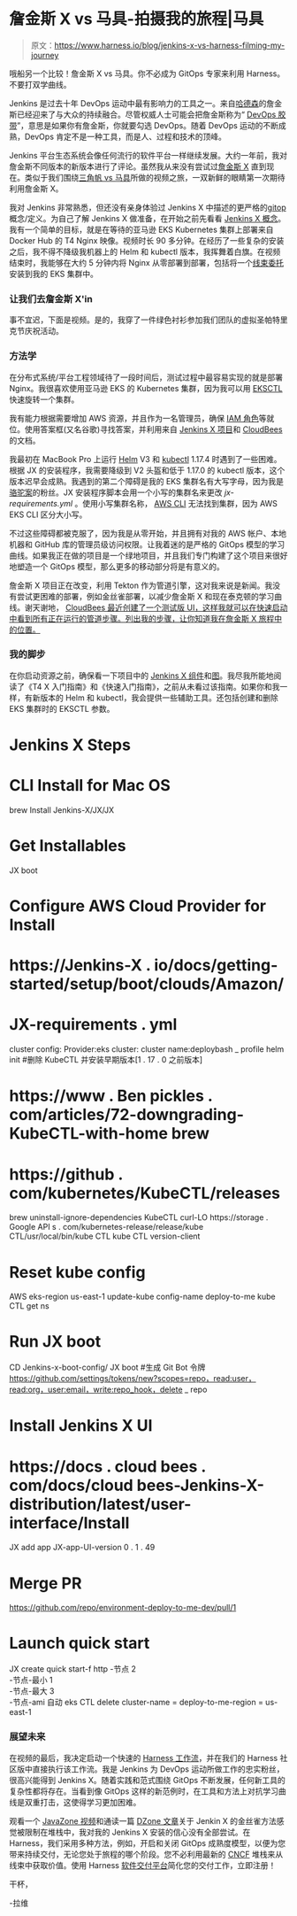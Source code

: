 # 詹金斯 X vs 马具-拍摄我的旅程|马具

> 原文：<https://www.harness.io/blog/jenkins-x-vs-harness-filming-my-journey>

哦船另一个比较！詹金斯 X vs 马具。你不必成为 GitOps 专家来利用 Harness。不要打双学曲线。

Jenkins 是过去十年 DevOps 运动中最有影响力的工具之一。来自[哈德森](https://en.wikipedia.org/wiki/Hudson_(software))的詹金斯已经迎来了与大众的持续融合。尽管权威人士可能会把詹金斯称为“ [DevOps 胶带](https://www.reddit.com/r/devops/comments/90be66/does_jenkins_suck_in_general_or_just_for_some/)”，意思是如果你有詹金斯，你就要勾选 DevOps。随着 DevOps 运动的不断成熟，DevOps 肯定不是一种工具，而是人、过程和技术的顶峰。

Jenkins 平台生态系统会像任何流行的软件平台一样继续发展。大约一年前，我对詹金斯不同版本的新版本进行了评论。虽然我从来没有尝试过[詹金斯 X](https://jenkins-x.io/) 直到现在。类似于我们围绕[三角帆 vs 马具](https://harness.io/blog/spinnaker-vs-harness-filming-my-journey/)所做的视频之旅，一双新鲜的眼睛第一次期待利用詹金斯 X。

我对 Jenkins 非常熟悉，但还没有亲身体验过 Jenkins X 中描述的更严格的[gitop](https://harness.io/blog/what-is-gitops/)概念/定义。为自己了解 Jenkins X 做准备，在开始之前先看看 [Jenkins X 概念](https://jenkins-x.io/docs/concepts/)。我有一个简单的目标，就是在等待的亚马逊 EKS Kubernetes 集群上部署来自 Docker Hub 的 T4 Nginx 映像。视频时长 90 多分钟。在经历了一些复杂的安装之后，我不得不降级我机器上的 Helm 和 kubectl 版本，我挥舞着白旗。在视频结束时，我能够在大约 5 分钟内将 Nginx 从零部署到部署，包括将一个[线束委托](https://developer.harness.io/docs/first-gen/continuous-delivery/kubernetes-deployments/connect-to-your-target-kubernetes-platform/)安装到我的 EKS 集群中。

### 让我们去詹金斯 X'in

事不宜迟，下面是视频。是的，我穿了一件绿色衬衫参加我们团队的虚拟圣帕特里克节庆祝活动。

### 方法学

在分布式系统/平台工程领域待了一段时间后，测试过程中最容易实现的就是部署 Nginx。我很喜欢使用亚马逊 EKS 的 Kubernetes 集群，因为我可以用 [EKSCTL](https://eksctl.io/) 快速旋转一个集群。

我有能力根据需要增加 AWS 资源，并且作为一名管理员，确保 [IAM 角色](https://aws.amazon.com/iam/)等就位。使用答案框(又名谷歌)寻找答案，并利用来自 [Jenkins X 项目](https://jenkins-x.io/docs/)和 [CloudBees](https://docs.cloudbees.com/docs/cloudbees-jenkins-x-distribution/latest/) 的文档。

我最初在 MacBook Pro 上运行 [Helm](https://helm.sh/) V3 和 [kubectl](https://kubernetes.io/docs/reference/kubectl/kubectl/) 1.17.4 时遇到了一些困难。根据 JX 的安装程序，我需要降级到 V2 头盔和低于 1.17.0 的 kubectl 版本，这个版本迟早会成熟。我遇到的第二个障碍是我的 EKS 集群名有大写字母，因为我是[骆驼案](https://en.wikipedia.org/wiki/Camel_case)的粉丝。JX 安装程序脚本会用一个小写的集群名来更改 *jx-requirements.yml* 。使用小写集群名称， [AWS CLI](https://aws.amazon.com/cli/) 无法找到集群，因为 AWS EKS CLI 区分大小写。

不过这些障碍都被克服了，因为我是从零开始，并且拥有对我的 AWS 帐户、本地机器和 GitHub 库的管理员级访问权限。让我着迷的是严格的 GitOps 模型的学习曲线。如果我正在做的项目是一个绿地项目，并且我们专门构建了这个项目来很好地塑造一个 GitOps 模型，那么更多的移动部分将是有意义的。

詹金斯 X 项目正在改变，利用 Tekton 作为管道引擎，这对我来说是新闻。我没有尝试更困难的部署，例如金丝雀部署，以减少詹金斯 X 和现在泰克顿的学习曲线。谢天谢地， [CloudBees 最近创建了一个测试版 UI，这样我就可以在快速启动中看到所有正在运行的管道步骤。列出我的步骤，让你知道我在詹金斯 X 旅程中的位置。](https://docs.cloudbees.com/docs/cloudbees-jenkins-x-distribution/latest/user-interface/install)

### 我的脚步

在你启动资源之前，确保看一下项目中的 [Jenkins X 组件](https://jenkins-x.io/docs/concepts/components/)和[图](https://jenkins-x.io/docs/concepts/diagram/)。我尽我所能地阅读了《T4 X 入门指南》和《快速入门指南》，之前从未看过该指南。如果你和我一样，有新版本的 Helm 和 kubectl，我会提供一些辅助工具。还包括创建和删除 EKS 集群时的 EKSCTL 参数。

# Jenkins X Steps
# CLI Install for Mac OS
brew Install Jenkins-X/JX/JX
# Get Installables
JX boot
# Configure AWS Cloud Provider for Install
# https://Jenkins-X . io/docs/getting-started/setup/boot/clouds/Amazon/
# JX-requirements . yml
cluster config:
Provider:eks
cluster:
cluster name:deploybash _ profile
helm init
#删除 KubeCTL 并安装早期版本[1 . 17 . 0 之前版本]
# https://www . Ben pickles . com/articles/72-downgrading-KubeCTL-with-home brew
# https://github . com/kubernetes/KubeCTL/releases
brew uninstall-ignore-dependencies KubeCTL
curl-LO https://storage . Google API s . com/kubernetes-release/release/kube CTL/usr/local/bin/kube CTL
kube CTL version-client
# Reset kube config
AWS eks-region us-east-1 update-kube config-name deploy-to-me
kube CTL get ns
# Run JX boot
CD Jenkins-x-boot-config/
JX boot
#生成 Git Bot 令牌
https://github.com/settings/tokens/new?scopes=repo，read:user，read:org，user:email，write:repo_hook，delete _ repo
# Install Jenkins X UI
# https://docs . cloud bees . com/docs/cloud bees-Jenkins-X-distribution/latest/user-interface/Install
JX add app JX-app-UI-version 0 . 1 . 49
# Merge PR
https://github.com/repo/environment-deploy-to-me-dev/pull/1
# Launch quick start
JX create quick start-f http
-节点 2 \
-节点-最小 1 \
-节点-最大 3 \
-节点-ami 自动
eks CTL delete cluster-name = deploy-to-me-region = us-east-1

### 展望未来

在视频的最后，我决定启动一个快速的 [Harness 工作流](https://developer.harness.io/docs/first-gen/continuous-delivery/model-cd-pipeline/workflows/workflow-configuration/)，并在我们的 Harness 社区版中直接执行该工作流。我是 Jenkins 为 DevOps 运动所做工作的忠实粉丝，很高兴能得到 Jenkins X。随着实践和范式围绕 GitOps 不断发展，任何新工具的复杂性都将存在。当看到像 GitOps 这样的新范例时，在工具和方法上对抗学习曲线是双重打击，这使得学习更加困难。

观看一个 [JavaZone 视频](https://vimeo.com/362768726)和通读一篇 [DZone 文章](https://dzone.com/articles/progressive-delivery-with-jenkins-x-automatic-cana)关于 Jenkin X 的金丝雀方法感觉被限制在堆栈中，我对我的 Jenkins X 安装的信心没有全部尝试。在 Harness，我们采用多种方法，例如，开启和关闭 GitOps 成熟度模型，以便为您带来持续交付，无论您处于旅程的哪个阶段。您不必利用最新的 [CNCF](https://www.cncf.io/) 堆栈来从线束中获取价值。使用 Harness [软件交付平台](https://harness.io/platform/)简化您的交付工作，立即注册！

干杯，

-拉维
